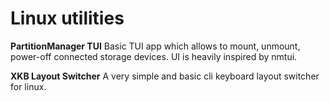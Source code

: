 # Linux utilities
**PartitionManager TUI**
Basic TUI app which allows to mount, unmount, power-off connected storage devices. UI is heavily inspired by nmtui.

**XKB Layout Switcher**
A very simple and basic cli keyboard layout switcher for linux.
